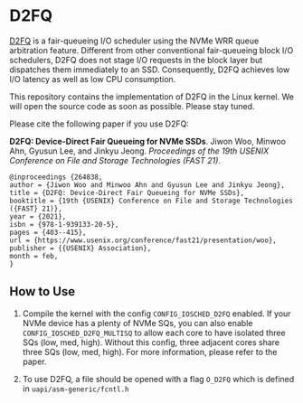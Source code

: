 # D2FQ
[D2FQ](https://github.com/skkucsl/d2fq) is a fair-queueing I/O scheduler using the NVMe WRR queue arbitration feature. Different from other conventional fair-queueing block I/O schedulers, D2FQ does not stage I/O requests in the block layer but dispatches them immediately to an SSD. Consequently, D2FQ achieves low I/O latency as well as low CPU consumption. 

This repository contains the implementation of D2FQ in the Linux kernel. We will open the source code as soon as possible. Please stay tuned. 

Please cite the following paper if you use D2FQ:

**D2FQ: Device-Direct Fair Queueing for NVMe SSDs**.
Jiwon Woo, Minwoo Ahn, Gyusun Lee, and Jinkyu Jeong. *Proceedings of the 19th USENIX Conference on File and Storage Technologies (FAST 21)*.

~~~~
@inproceedings {264838,
author = {Jiwon Woo and Minwoo Ahn and Gyusun Lee and Jinkyu Jeong},
title = {D2FQ: Device-Direct Fair Queueing for NVMe SSDs},
booktitle = {19th {USENIX} Conference on File and Storage Technologies ({FAST} 21)},
year = {2021},
isbn = {978-1-939133-20-5},
pages = {403--415},
url = {https://www.usenix.org/conference/fast21/presentation/woo},
publisher = {{USENIX} Association},
month = feb,
}
~~~~

## How to Use
1. Compile the kernel with the config `CONFIG_IOSCHED_D2FQ` enabled. If your NVMe device has a plenty of NVMe SQs, you can also enable `CONFIG_IOSCHED_D2FQ_MULTISQ` to allow each core to have isolated three SQs (low, med, high). Without this config, three adjacent cores share three SQs (low, med, high). For more information, please refer to the paper. 

1. To use D2FQ, a file should be opened with a flag `O_D2FQ` which is defined in `uapi/asm-generic/fcntl.h`
